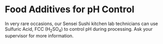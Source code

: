 # Food Additives for pH Control

In very rare occasions, our Sensei Sushi kitchen lab technicians can use Sulfuric Acid, FCC (H<sub>2</sub>SO<sub>4</sub>) to control pH during processing. Ask your supervisor for more information.